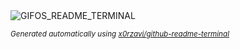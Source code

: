 
<div align="justify">
<picture>
    <source media="(prefers-color-scheme: dark)" srcset="https://i.ibb.co/tZT9VFK/output-gif.gif">
    <source media="(prefers-color-scheme: light)" srcset="https://i.ibb.co/tZT9VFK/output-gif.gif">
    <img alt="GIFOS_README_TERMINAL" src="https://i.ibb.co/tZT9VFK/output-gif.gif">
</picture>

<sub><i>Generated automatically using [x0rzavi/github-readme-terminal](https://github.com/x0rzavi/github-readme-terminal)</i></sub>

</div>
    